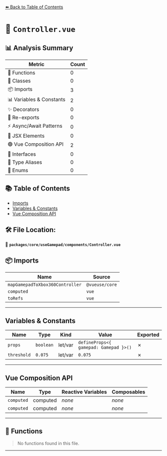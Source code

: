 [⬅️ Back to Table of Contents](../../../../index.md)

# 📄 `Controller.vue`

## 📊 Analysis Summary

| Metric | Count |
|--------|-------|
| 🔧 Functions | 0 |
| 🧱 Classes | 0 |
| 📦 Imports | 3 |
| 📊 Variables & Constants | 2 |
| ✨ Decorators | 0 |
| 🔄 Re-exports | 0 |
| ⚡ Async/Await Patterns | 0 |
| 💠 JSX Elements | 0 |
| 🟢 Vue Composition API | 2 |
| 📐 Interfaces | 0 |
| 📑 Type Aliases | 0 |
| 🎯 Enums | 0 |

## 📚 Table of Contents

- [Imports](#imports)
- [Variables & Constants](#variables-constants)
- [Vue Composition API](#vue-composition-api)

## 🛠️ File Location:
📂 **`packages/core/useGamepad/components/Controller.vue`**

## 📦 Imports

| Name | Source |
|------|--------|
| `mapGamepadToXbox360Controller` | `@vueuse/core` |
| `computed` | `vue` |
| `toRefs` | `vue` |


---

## Variables & Constants

| Name | Type | Kind | Value | Exported |
|------|------|------|-------|----------|
| `props` | `boolean` | let/var | `defineProps<{ gamepad: Gamepad }>()` | ✗ |
| `threshold` | `0.075` | let/var | `0.075` | ✗ |


---

## Vue Composition API

| Name | Type | Reactive Variables | Composables |
|------|------|-------------------|-------------|
| `computed` | computed | *none* | *none* |
| `computed` | computed | *none* | *none* |


---

## 🔧 Functions

> No functions found in this file.


---